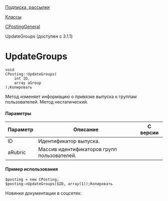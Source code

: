 [Подписка, рассылки](/api_help/subscribe/index.php)

[Классы](/api_help/subscribe/classes/index.php)

[CPostingGeneral](/api_help/subscribe/classes/cpostinggeneral/index.php)

UpdateGroups (доступен с 3.1.1)

UpdateGroups
============

```
void
CPosting::UpdateGroups(
	int ID,
	array aGroup
);Копировать
```

Метод изменяет информацию о привязке выпуска к группам пользователей. Метод нестатический.

#### Параметры

| Параметр | Описание | C версии |
| --- | --- | --- |
| ID | Идентификатор выпуска. |  |
| aRubric | Массив идентификаторов групп пользователей. |  |

#### Пример использования

```
$posting = new CPosting;
$posting->UpdateGroups($ID, array(1));Копировать
```

Новинки документации в соцсетях: